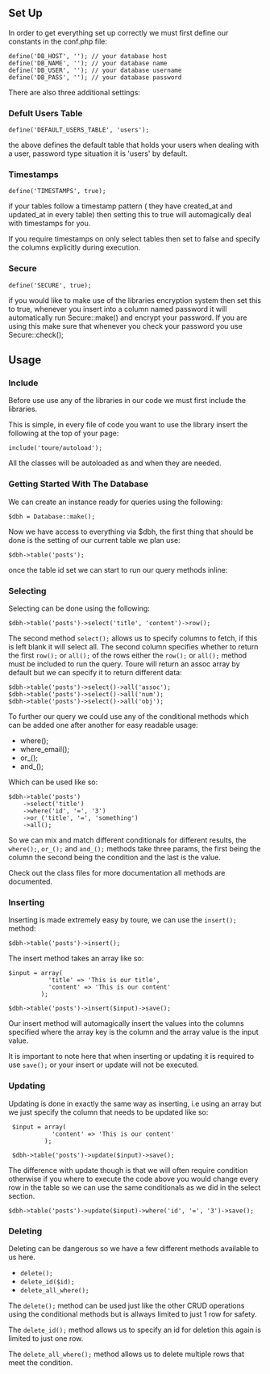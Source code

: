 ## Set Up

In order to get everything set up correctly we must first define our
constants in the conf.php file:

    define('DB_HOST', ''); // your database host
    define('DB_NAME', ''); // your database name
    define('DB_USER', ''); // your database username
    define('DB_PASS', ''); // your database password

There are also three additional settings:

### Defult Users Table

    define('DEFAULT_USERS_TABLE', 'users');

the above defines the default table that holds your users when dealing
with a user, password type situation it is 'users' by default.

### Timestamps

    define('TIMESTAMPS', true); 

if your tables follow a timestamp pattern ( they have created_at and
updated_at in every table) then setting this to true will automagically
deal with timestamps for you.

If you require timestamps on only select tables then set to false and
specify the columns explicitly during execution.

### Secure

    define('SECURE', true);

if you would like to make use of the libraries encryption system then
set this to true, whenever you insert into a column named password it
will automatically run Secure::make() and encrypt your password. If you
are using this make sure that whenever you check your password you use
Secure::check(); 


## Usage

### Include

Before use use any of the libraries in our code we must first include
the libraries.

This is simple, in every file of code you want to use the library insert
the following at the top of your page:

    include('toure/autoload');

All the classes will be autoloaded as and when they are needed.

### Getting Started With The Database

We can create an instance ready for queries using the following:

    $dbh = Database::make();

Now we have access to everything via $dbh, the first thing that should
be done is the setting of our current table we plan use:

    $dbh->table('posts');

once the table id set we can start to run our query methods inline:

### Selecting

Selecting can be done using the following:

    $dbh->table('posts')->select('title', 'content')->row();

The second method `select();` allows us to specify columns to fetch, if
this is left blank it will select all. The second column specifies
whether to return the first `row();` or `all();` of the rows either the `row();`
or `all();` method must be included to run the query. Toure will return an
assoc array by default but we can specify it to return different data: 

    $dbh->table('posts')->select()->all('assoc');
    $dbh->table('posts')->select()->all('num');
    $dbh->table('posts')->select()->all('obj'); 

To further our query we could use any of the conditional methods which
can be added one after another for easy readable usage:

* where();
* where_email();
* or_();
* and_();

Which can be used like so:

    $dbh->table('posts')
        ->select('title')
        ->where('id', '=', '3')
        ->or_('title', '=', 'something')
        ->all();

So we can mix and match different conditionals for different results,
the `where();`, `or_();` and `and_();` methods take three params, the first being
the column the second being the condition and the last is the value.

Check out the class files for more documentation all methods are
documented.

### Inserting

Inserting is made extremely easy by toure, we can use the `insert();` method:

    $dbh->table('posts')->insert();

The insert method takes an array like so:

    $input = array(
               'title' => 'This is our title',
               'content' => 'This is our content'
             );

    $dbh->table('posts')->insert($input)->save();

Our insert method will automagically insert the values into the columns
specified where the array key is the column and the array value is the
input value.

It is important to note here that when inserting or updating it is
required to use `save();` or your insert or update will not be executed.

### Updating

Updating is done in exactly the same way as inserting, i.e using an
array but we just specify the column that needs to be updated like so: 

     $input = array(
                'content' => 'This is our content'
              );
 
     $dbh->table('posts')->update($input)->save();

The difference with update though is that we will often require
condition otherwise if you where to execute the code above you would
change every row in the table so we can use the same conditionals as we
did in the select section.

    $dbh->table('posts')->update($input)->where('id', '=', '3')->save();

### Deleting 

Deleting can be dangerous so we have a few different methods available
to us here. 

* `delete();`
* `delete_id($id);`
* `delete_all_where();`

The `delete();` method can be used just like the other CRUD operations
using the conditional methods but is allways limited to just 1 row for
safety. 

The `delete_id();` method allows us to specify an id for deletion this
again is limited to just one row.

The `delete_all_where();` method allows us to delete multiple rows that
meet the condition.

 




